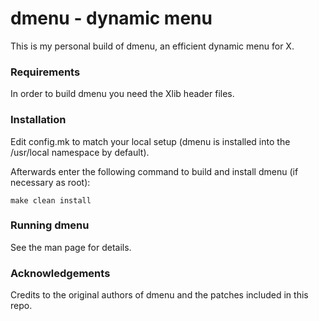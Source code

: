 # dmenu - dynamic menu
This is my personal build of dmenu, an efficient dynamic menu for X.


### Requirements
In order to build dmenu you need the Xlib header files.


### Installation
Edit config.mk to match your local setup (dmenu is installed into
the /usr/local namespace by default).

Afterwards enter the following command to build and install dmenu
(if necessary as root):

    make clean install


### Running dmenu
See the man page for details.

### Acknowledgements
Credits to the original authors of dmenu and the patches included in this repo.
